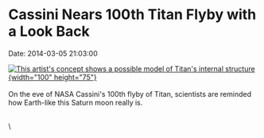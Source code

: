 Cassini Nears 100th Titan Flyby with a Look Back
================================================

Date: 2014-03-05 21:03:00

[![This artist\'s concept shows a possible model of Titan\'s internal
structure](http://www.jpl.nasa.gov/images/cassini/20140305/cassini20140305-226.jpg){width="100"
height="75"}](http://www.jpl.nasa.gov/news/news.cfm?release=2014-070&rn=news.xml&rst=4068)\
\
On the eve of NASA Cassini\'s 100th flyby of Titan, scientists are
reminded how Earth-like this Saturn moon really is.

\
\

